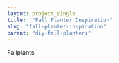 ```yaml
---
layout: project_single
title:  "Fall Planter Inspiration"
slug: "fall-planter-inspiration"
parent: "diy-fall-planters"
---
```

Fallplants